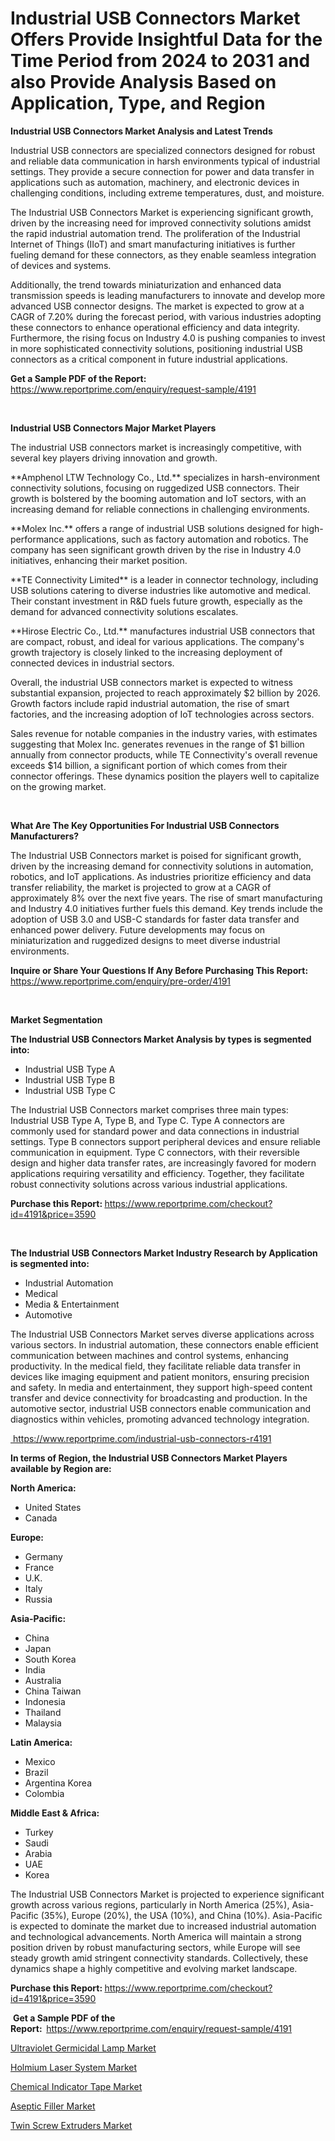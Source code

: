 <p><h1>Industrial USB Connectors Market Offers Provide Insightful Data for the Time Period from 2024 to 2031 and also Provide Analysis Based on Application, Type, and Region</h1></p><p><strong>Industrial USB Connectors Market Analysis and Latest Trends</strong></p>
<p><p>Industrial USB connectors are specialized connectors designed for robust and reliable data communication in harsh environments typical of industrial settings. They provide a secure connection for power and data transfer in applications such as automation, machinery, and electronic devices in challenging conditions, including extreme temperatures, dust, and moisture.</p><p>The Industrial USB Connectors Market is experiencing significant growth, driven by the increasing need for improved connectivity solutions amidst the rapid industrial automation trend. The proliferation of the Industrial Internet of Things (IIoT) and smart manufacturing initiatives is further fueling demand for these connectors, as they enable seamless integration of devices and systems.</p><p>Additionally, the trend towards miniaturization and enhanced data transmission speeds is leading manufacturers to innovate and develop more advanced USB connector designs. The market is expected to grow at a CAGR of 7.20% during the forecast period, with various industries adopting these connectors to enhance operational efficiency and data integrity. Furthermore, the rising focus on Industry 4.0 is pushing companies to invest in more sophisticated connectivity solutions, positioning industrial USB connectors as a critical component in future industrial applications.</p></p>
<p><strong>Get a Sample PDF of the Report:&nbsp;</strong> <a href="https://www.reportprime.com/enquiry/request-sample/4191">https://www.reportprime.com/enquiry/request-sample/4191</a></p>
<p>&nbsp;</p>
<p><strong>Industrial USB Connectors Major Market Players</strong></p>
<p><p>The industrial USB connectors market is increasingly competitive, with several key players driving innovation and growth. </p><p>**Amphenol LTW Technology Co., Ltd.** specializes in harsh-environment connectivity solutions, focusing on ruggedized USB connectors. Their growth is bolstered by the booming automation and IoT sectors, with an increasing demand for reliable connections in challenging environments.</p><p>**Molex Inc.** offers a range of industrial USB solutions designed for high-performance applications, such as factory automation and robotics. The company has seen significant growth driven by the rise in Industry 4.0 initiatives, enhancing their market position. </p><p>**TE Connectivity Limited** is a leader in connector technology, including USB solutions catering to diverse industries like automotive and medical. Their constant investment in R&D fuels future growth, especially as the demand for advanced connectivity solutions escalates.</p><p>**Hirose Electric Co., Ltd.** manufactures industrial USB connectors that are compact, robust, and ideal for various applications. The company's growth trajectory is closely linked to the increasing deployment of connected devices in industrial sectors.</p><p>Overall, the industrial USB connectors market is expected to witness substantial expansion, projected to reach approximately $2 billion by 2026. Growth factors include rapid industrial automation, the rise of smart factories, and the increasing adoption of IoT technologies across sectors.</p><p>Sales revenue for notable companies in the industry varies, with estimates suggesting that Molex Inc. generates revenues in the range of $1 billion annually from connector products, while TE Connectivity's overall revenue exceeds $14 billion, a significant portion of which comes from their connector offerings. These dynamics position the players well to capitalize on the growing market.</p></p>
<p>&nbsp;</p>
<p><strong>What Are The Key Opportunities For Industrial USB Connectors Manufacturers?</strong></p>
<p><p>The Industrial USB Connectors market is poised for significant growth, driven by the increasing demand for connectivity solutions in automation, robotics, and IoT applications. As industries prioritize efficiency and data transfer reliability, the market is projected to grow at a CAGR of approximately 8% over the next five years. The rise of smart manufacturing and Industry 4.0 initiatives further fuels this demand. Key trends include the adoption of USB 3.0 and USB-C standards for faster data transfer and enhanced power delivery. Future developments may focus on miniaturization and ruggedized designs to meet diverse industrial environments.</p></p>
<p><strong>Inquire or Share Your Questions If Any Before Purchasing This Report:</strong> <a href="https://www.reportprime.com/enquiry/pre-order/4191">https://www.reportprime.com/enquiry/pre-order/4191</a></p>
<p>&nbsp;</p>
<p><strong>Market Segmentation</strong></p>
<p><strong>The Industrial USB Connectors Market Analysis by types is segmented into:</strong></p>
<p><ul><li>Industrial USB Type A</li><li>Industrial USB Type B</li><li>Industrial USB Type C</li></ul></p>
<p><p>The Industrial USB Connectors market comprises three main types: Industrial USB Type A, Type B, and Type C. Type A connectors are commonly used for standard power and data connections in industrial settings. Type B connectors support peripheral devices and ensure reliable communication in equipment. Type C connectors, with their reversible design and higher data transfer rates, are increasingly favored for modern applications requiring versatility and efficiency. Together, they facilitate robust connectivity solutions across various industrial applications.</p></p>
<p><strong>Purchase this Report:&nbsp;</strong><a href="https://www.reportprime.com/checkout?id=4191&price=3590">https://www.reportprime.com/checkout?id=4191&price=3590</a></p>
<p>&nbsp;</p>
<p><strong>The Industrial USB Connectors Market Industry Research by Application is segmented into:</strong></p>
<p><ul><li>Industrial Automation</li><li>Medical</li><li>Media & Entertainment</li><li>Automotive</li></ul></p>
<p><p>The Industrial USB Connectors Market serves diverse applications across various sectors. In industrial automation, these connectors enable efficient communication between machines and control systems, enhancing productivity. In the medical field, they facilitate reliable data transfer in devices like imaging equipment and patient monitors, ensuring precision and safety. In media and entertainment, they support high-speed content transfer and device connectivity for broadcasting and production. In the automotive sector, industrial USB connectors enable communication and diagnostics within vehicles, promoting advanced technology integration.</p></p>
<p><a href="https://www.reportprime.com/industrial-usb-connectors-r4191">&nbsp;https://www.reportprime.com/industrial-usb-connectors-r4191</a></p>
<p><strong>In terms of Region, the Industrial USB Connectors Market Players available by Region are:</strong></p>
<p>
    <p> <strong> North America: </strong>
        <ul>
            <li>United States</li>
            <li>Canada</li>
        </ul>
        </p> 
    <p> <strong> Europe: </strong>
        <ul>
            <li>Germany</li>
            <li>France</li>
            <li>U.K.</li>
            <li>Italy</li>
            <li>Russia</li>
        </ul>
        </p> 
    <p> <strong> Asia-Pacific: </strong>
        <ul>
            <li>China</li>
            <li>Japan</li>
            <li>South Korea</li>
            <li>India</li>
            <li>Australia</li>
            <li>China Taiwan</li>
            <li>Indonesia</li>
            <li>Thailand</li>
            <li>Malaysia</li>
        </ul>
        </p> 
    <p> <strong> Latin America: </strong>
        <ul>
            <li>Mexico</li>
            <li>Brazil</li>
            <li>Argentina Korea</li>
            <li>Colombia</li>
        </ul>
        </p> 
    <p> <strong> Middle East & Africa: </strong>
        <ul>
            <li>Turkey</li>
            <li>Saudi</li>
            <li>Arabia</li>
            <li>UAE</li>
            <li>Korea</li>
        </ul>
    </p>
    </p>
<p><p>The Industrial USB Connectors Market is projected to experience significant growth across various regions, particularly in North America (25%), Asia-Pacific (35%), Europe (20%), the USA (10%), and China (10%). Asia-Pacific is expected to dominate the market due to increased industrial automation and technological advancements. North America will maintain a strong position driven by robust manufacturing sectors, while Europe will see steady growth amid stringent connectivity standards. Collectively, these dynamics shape a highly competitive and evolving market landscape.</p></p>
<p><strong>Purchase this Report: </strong><a href="https://www.reportprime.com/checkout?id=4191&price=3590">https://www.reportprime.com/checkout?id=4191&price=3590</a></p>
<p>&nbsp;<strong>Get a Sample PDF of the Report:&nbsp;&nbsp;</strong><a href="https://www.reportprime.com/enquiry/request-sample/4191">https://www.reportprime.com/enquiry/request-sample/4191</a></p>
<p><strong></strong></p>
<p><p><a href="https://www.linkedin.com/pulse/ultraviolet-germicidal-lamp-market-global-share-ranking-b1ajc?trackingId=e2mhxIeKQYGia5%2FPA0Jxww%3D%3D">Ultraviolet Germicidal Lamp Market</a></p><p><a href="https://issuu.com/reportprime-2/docs/holmium-laser-system-market-size-20_6fab4747e52d75">Holmium Laser System Market</a></p><p><a href="https://issuu.com/reportprime-2/docs/chemical-indicator-tape-market-size_8815ee065ae8f2">Chemical Indicator Tape Market</a></p><p><a href="https://www.linkedin.com/pulse/aseptic-filler-market-research-report-forecast-growth-nngvc?trackingId=Auw5HXzcQ2mim7FJH87pxA%3D%3D">Aseptic Filler Market</a></p><p><a href="https://www.linkedin.com/pulse/global-twin-screw-extruders-industry-types-applications-ajuvc?trackingId=smCUKkQAQHKrC1VY5BNdtw%3D%3D">Twin Screw Extruders Market</a></p></p>